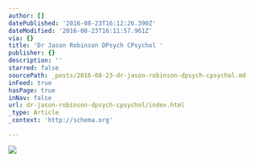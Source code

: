 ```yaml
---
author: []
datePublished: '2016-08-23T16:12:26.390Z'
dateModified: '2016-08-23T16:11:57.961Z'
via: {}
title: 'Dr Jason Robinson DPsych CPsychol '
publisher: {}
description: ''
starred: false
sourcePath: _posts/2016-08-23-dr-jason-robinson-dpsych-cpsychol.md
inFeed: true
hasPage: true
inNav: false
url: dr-jason-robinson-dpsych-cpsychol/index.html
_type: Article
_context: 'http://schema.org'

---
```

![](https://the-grid-user-content.s3-us-west-2.amazonaws.com/ce788198-43d6-497c-99ff-acda71bcd0b8.png)